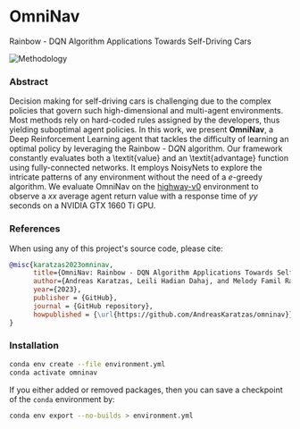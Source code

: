 # OmniNav

Rainbow - DQN Algorithm Applications Towards Self-Driving Cars

![Methodology](docs/methodology.png)

### Abstract

Decision making for self-driving cars is challenging due to the complex policies that govern such high-dimensional and multi-agent environments. Most methods rely on hard-coded rules assigned by the developers, thus yielding suboptimal agent policies. In this work, we present **OmniNav**, a Deep Reinforcement Learning agent that tackles the difficulty of learning an optimal policy by leveraging the Rainbow - D$Q$N algorithm. Our framework constantly evaluates both a \textit{value} and an \textit{advantage} function using fully-connected networks. It employs NoisyNets to explore the intricate patterns of any environment without the need of a $e$-greedy algorithm. We evaluate OmniNav on the [highway-v0](https://github.com/Farama-Foundation/HighwayEnv) environment to observe a $xx$ average agent return value with a response time of $yy$ seconds on a NVIDIA GTX 1660 Ti GPU.

### References

When using any of this project's source code, please cite:
```bibtex
@misc{karatzas2023omninav,
      title={OmniNav: Rainbow - DQN Algorithm Applications Towards Self-Driving Cars},
      author={Andreas Karatzas, Leili Hadian Dahaj, and Melody Famil Rasoulian},
      year={2023},
      publisher = {GitHub},
      journal = {GitHub repository},
      howpublished = {\url{https://github.com/AndreasKaratzas/omninav}},
}
```

### Installation

```bash
conda env create --file environment.yml
conda activate omninav
```

If you either added or removed packages, then you can save a checkpoint of the `conda` environment by:
```bash
conda env export --no-builds > environment.yml
```
